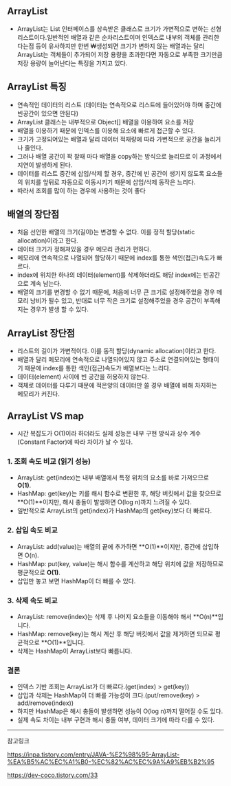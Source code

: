 ## ArrayList
- ArrayList는 List 인터페이스를 상속받은 클래스로 크기가 가변적으로 변하는 선형리스트이다.일반적인 배열과 같은 순차리스트이며 인덱스로 내부의 객체를 관리한다는점 등이 유사하지만 한번 ₩생성되면 크기가 변하지 않는 배열과는 달리 ArrayList는 객체들이 추가되어 저장 용량을 초과한다면 자동으로 부족한 크기만큼 저장 용량이 늘어난다는 특징을 가지고 있다.


## ArrayList 특징
- 연속적인 데이터의 리스트 (데이터는 연속적으로 리스트에 들어있어야 하며 중간에 빈공간이 있으면 안된다)
- ArrayList 클래스는 내부적으로 Object[] 배열을 이용하여 요소를 저장
- 배열을 이용하기 때문에 인덱스를 이용해 요소에 빠르게 접근할 수 있다.
- 크기가 고정되어있는 배열과 달리 데이터 적재량에 따라 가변적으로 공간을 늘리거나 줄인다.
- 그러나 배열 공간이 꽉 찰때 마다 배열을 copy하는 방식으로 늘리므로 이 과정에서 지연이 발생하게 된다.
- 데이터를 리스트 중간에 삽입/삭제 할 경우, 중간에 빈 공간이 생기지 않도록 요소들의 위치를 앞뒤로 자동으로 이동시키기 때문에 삽입/삭제 동작은 느리다.
- 따라서 조회를 많이 하는 경우에 사용하는 것이 좋다

## 배열의 장단점
- 처음 선언한 배열의 크기(길이)는 변경할 수 없다. 이를 정적 할당(static allocation)이라고 한다.
- 데이터 크기가 정해져있을 경우 메모리 관리가 편하다.
- 메모리에 연속적으로 나열되어 할당하기 때문에 index를 통한 색인(접근)속도가 빠르다.
- index에 위치한 하나의 데이터(element)를 삭제하더라도 해당 index에는 빈공간으로 계속 남는다. 
- 배열의 크기를 변경할 수 없기 때문에, 처음에 너무 큰 크기로 설정해주었을 경우 메모리 낭비가 될수 있고, 반대로 너무 작은 크기로 설정해주었을 경우 공간이 부족해지는 경우가 발생 할 수 있다.

## ArrayList 장단점
- 리스트의 길이가 가변적이다. 이를 동적 할당(dynamic allocation)이라고 한다.
- 배열과 달리 메모리에 연속적으로 나열되어있지 않고 주소로 연결되어있는 형태이기 때문에 index를 통한 색인(접근)속도가 배열보다는 느리다.
- 데이터(element) 사이에 빈 공간을 허용하지 않는다.
- 객체로 데이터를 다루기 때문에 적은양의 데이터만 쓸 경우 배열에 비해 차지하는 메모리가 커진다.

## ArrayList VS map
- 시간 복잡도가 O(1)이라 하더라도 실제 성능은 내부 구현 방식과 상수 계수(Constant Factor)에 따라 차이가 날 수 있다.

### 1. 조회 속도 비교 (읽기 성능)
- ArrayList: get(index)는 내부 배열에서 특정 위치의 요소를 바로 가져오므로 **O(1)**.
- HashMap: get(key)는 키를 해시 함수로 변환한 후, 해당 버킷에서 값을 찾으므로 **O(1)**이지만, 해시 충돌이 발생하면 O(log n)까지 느려질 수 있다.
- 일반적으로 ArrayList의 get(index)가 HashMap의 get(key)보다 더 빠르다.

### 2. 삽입 속도 비교
- ArrayList: add(value)는 배열의 끝에 추가하면 **O(1)**이지만, 중간에 삽입하면 O(n).
- HashMap: put(key, value)는 해시 함수를 계산하고 해당 위치에 값을 저장하므로 평균적으로 **O(1)**.
- 삽입만 놓고 보면 HashMap이 더 빠를 수 있다.

### 3. 삭제 속도 비교
- ArrayList: remove(index)는 삭제 후 나머지 요소들을 이동해야 해서 **O(n)**입니다.
- HashMap: remove(key)는 해시 계산 후 해당 버킷에서 값을 제거하면 되므로 평균적으로 **O(1)**입니다.
- 삭제는 HashMap이 ArrayList보다 빠릅니다.

### 결론
- 인덱스 기반 조회는 ArrayList가 더 빠르다.(get(index) > get(key))
- 삽입과 삭제는 HashMap이 더 빠를 가능성이 크다.(put/remove(key) > add/remove(index))
- 하지만 HashMap은 해시 충돌이 발생하면 성능이 O(log n)까지 떨어질 수도 있다.
- 실제 속도 차이는 내부 구현과 해시 충돌 여부, 데이터 크기에 따라 다를 수 있다.

--- 

참고링크 

https://inpa.tistory.com/entry/JAVA-%E2%98%95-ArrayList-%EA%B5%AC%EC%A1%B0-%EC%82%AC%EC%9A%A9%EB%B2%95

https://dev-coco.tistory.com/33